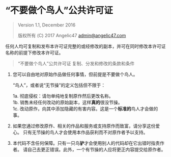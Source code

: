 # “不要做个鸟人”公共许可证

> Version 1.1, December 2016
>
> 版权所有 (C) 2017 Angelic47 <admin@angelic47.com>

任何人均可复制和发布本许可证完整的或经修改的副本，并可在同时修改本许可证名称的前提下修改本许可证。

> “不要做个鸟人”公共许可证
> 复制、分发和修改的条款和条件

1. 您可以自由地对原始作品做任何事情，但前提是不要做个鸟人。
   
   “鸟人”，或者说“无节操”的定义包括但不限于：

     1a. 彻底侵权：请勿单纯地复制原作然后更改名称。  
     1b. 销售未经任何改动的原始副本，这样**真的**很没节操。  
     1c. 改动原作，向其中添加隐藏的有害内容。这是一个**标准的**鸟人才会做的事。  

2. 如果您通过修改原作、相关的作品和服务或支持原作而致富，请分享这份爱心。
   只有无节操的鸟人才会使用本作品获利而不对原作者予以支持。

3. 本代码不含任何保障。只有一只鸟**驴**才会使用别人的代码却在它出错时指责作者。
   请自己去更正错误。此外，一个有节操的人应将更正内容提交给原作者。


